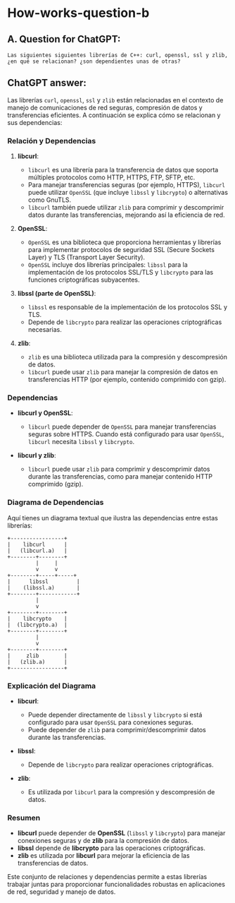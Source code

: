 # How-works-question-b

## A. Question for ChatGPT:

```
Las siguientes siguientes librerías de C++: curl, openssl, ssl y zlib, ¿en qué se relacionan? ¿son dependientes unas de otras?
```

## ChatGPT answer:

Las librerías `curl`, `openssl`, `ssl` y `zlib` están relacionadas en el contexto de manejo de comunicaciones de red seguras, compresión de datos y transferencias eficientes. A continuación se explica cómo se relacionan y sus dependencias:

### Relación y Dependencias

1. **libcurl**:
   - `libcurl` es una librería para la transferencia de datos que soporta múltiples protocolos como HTTP, HTTPS, FTP, SFTP, etc.
   - Para manejar transferencias seguras (por ejemplo, HTTPS), `libcurl` puede utilizar `OpenSSL` (que incluye `libssl` y `libcrypto`) o alternativas como GnuTLS.
   - `libcurl` también puede utilizar `zlib` para comprimir y descomprimir datos durante las transferencias, mejorando así la eficiencia de red.

2. **OpenSSL**:
   - `OpenSSL` es una biblioteca que proporciona herramientas y librerías para implementar protocolos de seguridad SSL (Secure Sockets Layer) y TLS (Transport Layer Security).
   - `OpenSSL` incluye dos librerías principales: `libssl` para la implementación de los protocolos SSL/TLS y `libcrypto` para las funciones criptográficas subyacentes.

3. **libssl (parte de OpenSSL)**:
   - `libssl` es responsable de la implementación de los protocolos SSL y TLS. 
   - Depende de `libcrypto` para realizar las operaciones criptográficas necesarias.

4. **zlib**:
   - `zlib` es una biblioteca utilizada para la compresión y descompresión de datos.
   - `libcurl` puede usar `zlib` para manejar la compresión de datos en transferencias HTTP (por ejemplo, contenido comprimido con gzip).

### Dependencias

- **libcurl y OpenSSL**:
  - `libcurl` puede depender de `OpenSSL` para manejar transferencias seguras sobre HTTPS. Cuando está configurado para usar `OpenSSL`, `libcurl` necesita `libssl` y `libcrypto`.
  
- **libcurl y zlib**:
  - `libcurl` puede usar `zlib` para comprimir y descomprimir datos durante las transferencias, como para manejar contenido HTTP comprimido (gzip).

### Diagrama de Dependencias

Aquí tienes un diagrama textual que ilustra las dependencias entre estas librerías:

```plaintext
+-----------------+
|    libcurl      |
|   (libcurl.a)   |
+--------+--------+
         |     |
         v     v
+--------+-----+-----+
|      libssl         |
|    (libssl.a)       |
+--------+------------+
         |
         v
+--------+--------+
|    libcrypto    |
|  (libcrypto.a)  |
+--------+--------+
         |
         v
+--------+--------+
|     zlib        |
|   (zlib.a)      |
+-----------------+
```

### Explicación del Diagrama

- **libcurl**:
  - Puede depender directamente de `libssl` y `libcrypto` si está configurado para usar `OpenSSL` para conexiones seguras.
  - Puede depender de `zlib` para comprimir/descomprimir datos durante las transferencias.

- **libssl**:
  - Depende de `libcrypto` para realizar operaciones criptográficas.

- **zlib**:
  - Es utilizada por `libcurl` para la compresión y descompresión de datos.

### Resumen

- **libcurl** puede depender de **OpenSSL** (`libssl` y `libcrypto`) para manejar conexiones seguras y de **zlib** para la compresión de datos.
- **libssl** depende de **libcrypto** para las operaciones criptográficas.
- **zlib** es utilizada por **libcurl** para mejorar la eficiencia de las transferencias de datos.

Este conjunto de relaciones y dependencias permite a estas librerías trabajar juntas para proporcionar funcionalidades robustas en aplicaciones de red, seguridad y manejo de datos.